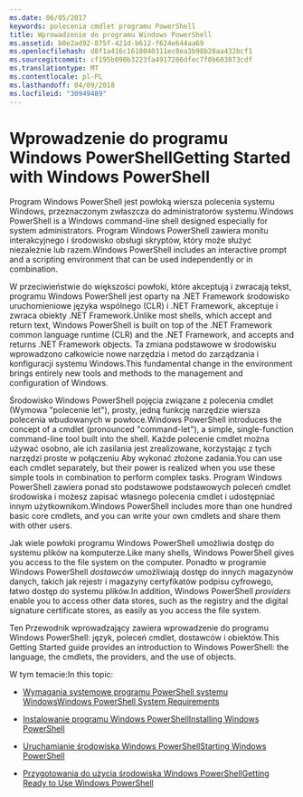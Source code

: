 ```yaml
---
ms.date: 06/05/2017
keywords: polecenia cmdlet programu PowerShell
title: Wprowadzenie do programu Windows PowerShell
ms.assetid: b0e2ad92-875f-421d-b612-f624e644aa69
ms.openlocfilehash: d8f1a416c1618040311ec0ea3b98b28aa432bcf1
ms.sourcegitcommit: cf195b090b3223fa4917206dfec7f0b603873cdf
ms.translationtype: MT
ms.contentlocale: pl-PL
ms.lasthandoff: 04/09/2018
ms.locfileid: "30949489"
---
```

# <a name="getting-started-with-windows-powershell"></a><span data-ttu-id="5afc9-103">Wprowadzenie do programu Windows PowerShell</span><span class="sxs-lookup"><span data-stu-id="5afc9-103">Getting Started with Windows PowerShell</span></span>
<span data-ttu-id="5afc9-104">Program Windows PowerShell jest powłoką wiersza polecenia systemu Windows, przeznaczonym zwłaszcza do administratorów systemu.</span><span class="sxs-lookup"><span data-stu-id="5afc9-104">Windows PowerShell is a Windows command-line shell designed especially for system administrators.</span></span> <span data-ttu-id="5afc9-105">Program Windows PowerShell zawiera monitu interakcyjnego i środowisko obsługi skryptów, który może służyć niezależnie lub razem.</span><span class="sxs-lookup"><span data-stu-id="5afc9-105">Windows PowerShell includes an interactive prompt and a scripting environment that can be used independently or in combination.</span></span>

<span data-ttu-id="5afc9-106">W przeciwieństwie do większości powłoki, które akceptują i zwracają tekst, programu Windows PowerShell jest oparty na .NET Framework środowisko uruchomieniowe języka wspólnego (CLR) i .NET Framework, akceptuje i zwraca obiekty .NET Framework.</span><span class="sxs-lookup"><span data-stu-id="5afc9-106">Unlike most shells, which accept and return text, Windows PowerShell is built on top of the .NET Framework common language runtime (CLR) and the .NET Framework, and accepts and returns .NET Framework objects.</span></span> <span data-ttu-id="5afc9-107">Ta zmiana podstawowe w środowisku wprowadzono całkowicie nowe narzędzia i metod do zarządzania i konfiguracji systemu Windows.</span><span class="sxs-lookup"><span data-stu-id="5afc9-107">This fundamental change in the environment brings entirely new tools and methods to the management and configuration of Windows.</span></span>

<span data-ttu-id="5afc9-108">Środowisko Windows PowerShell pojęcia związane z polecenia cmdlet (Wymowa "polecenie let"), prosty, jedną funkcję narzędzie wiersza polecenia wbudowanych w powłoce.</span><span class="sxs-lookup"><span data-stu-id="5afc9-108">Windows PowerShell introduces the concept of a cmdlet (pronounced "command-let"), a simple, single-function command-line tool built into the shell.</span></span> <span data-ttu-id="5afc9-109">Każde polecenie cmdlet można używać osobno, ale ich zasilania jest zrealizowane, korzystając z tych narzędzi proste w połączeniu Aby wykonać złożone zadania.</span><span class="sxs-lookup"><span data-stu-id="5afc9-109">You can use each cmdlet separately, but their power is realized when you use these simple tools in combination to perform complex tasks.</span></span> <span data-ttu-id="5afc9-110">Program Windows PowerShell zawiera ponad sto podstawowe podstawowych poleceń cmdlet środowiska i możesz zapisać własnego polecenia cmdlet i udostępniać innym użytkownikom.</span><span class="sxs-lookup"><span data-stu-id="5afc9-110">Windows PowerShell includes more than one hundred basic core cmdlets, and you can write your own cmdlets and share them with other users.</span></span>

<span data-ttu-id="5afc9-111">Jak wiele powłoki programu Windows PowerShell umożliwia dostęp do systemu plików na komputerze.</span><span class="sxs-lookup"><span data-stu-id="5afc9-111">Like many shells, Windows PowerShell gives you access to the file system on the computer.</span></span> <span data-ttu-id="5afc9-112">Ponadto w programie Windows PowerShell *dostawców* umożliwiają dostęp do innych magazynów danych, takich jak rejestr i magazyny certyfikatów podpisu cyfrowego, łatwo dostęp do systemu plików.</span><span class="sxs-lookup"><span data-stu-id="5afc9-112">In addition, Windows PowerShell *providers* enable you to access other data stores, such as the registry and the digital signature certificate stores, as easily as you access the file system.</span></span>

<span data-ttu-id="5afc9-113">Ten Przewodnik wprowadzający zawiera wprowadzenie do programu Windows PowerShell: język, poleceń cmdlet, dostawców i obiektów.</span><span class="sxs-lookup"><span data-stu-id="5afc9-113">This Getting Started guide provides an introduction to Windows PowerShell: the language, the cmdlets, the providers, and the use of objects.</span></span>

<span data-ttu-id="5afc9-114">W tym temacie:</span><span class="sxs-lookup"><span data-stu-id="5afc9-114">In this topic:</span></span>

- [<span data-ttu-id="5afc9-115">Wymagania systemowe programu PowerShell systemu Windows</span><span class="sxs-lookup"><span data-stu-id="5afc9-115">Windows PowerShell System Requirements</span></span>](../setup/Windows-PowerShell-System-Requirements.md)

- [<span data-ttu-id="5afc9-116">Instalowanie programu Windows PowerShell</span><span class="sxs-lookup"><span data-stu-id="5afc9-116">Installing Windows PowerShell</span></span>](../setup/Installing-Windows-PowerShell.md)

- [<span data-ttu-id="5afc9-117">Uruchamianie środowiska Windows PowerShell</span><span class="sxs-lookup"><span data-stu-id="5afc9-117">Starting Windows PowerShell</span></span>](../setup/Starting-Windows-PowerShell.md)

- [<span data-ttu-id="5afc9-118">Przygotowania do użycia środowiska Windows PowerShell</span><span class="sxs-lookup"><span data-stu-id="5afc9-118">Getting Ready to Use Windows PowerShell</span></span>](Getting-Ready-to-Use-Windows-PowerShell.md)
